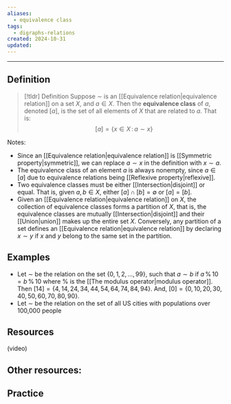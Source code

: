 ```yaml
---
aliases:
  - equivalence class
tags:
  - digraphs-relations
created: 2024-10-31
updated:
---
```

---
## Definition 

> [!tldr] Definition
> Suppose $\sim$ is an [[Equivalence relation|equivalence relation]] on a set $X$, and $a \in X$. Then the **equivalence class** of $a$, denoted $[a]$,  is the set of all elements of $X$ that are related to $a$. That is: 
> $$[a] = \{ x \in X \, : \, a \sim x \}$$

Notes: 
- Since an [[Equivalence relation|equivalence relation]] is [[Symmetric property|symmetric]], we can replace $a \sim x$ in the definition with $x \sim a$. 
- The equivalence class of an element $a$ is always nonempty, since $a \in [a]$ due to equivalence relations being [[Reflexive property|reflexive]]. 
- Two equivalence classes must be either [[Intersection|disjoint]] or equal. That is, given $a,b \in X$, either $[a] \cap [b] = \emptyset$ or $[a] = [b]$. 
- Given an [[Equivalence relation|equivalence relation]] on $X$, the collection of equivalence classes forms a partition of $X$, that is, the equivalence classes are mutually [[Intersection|disjoint]] and their [[Union|union]] makes up the entire set $X$. Conversely, any partition of a set defines an [[Equivalence relation|equivalence relation]] by declaring $x \sim y$ if $x$ and $y$ belong to the same set in the partition. 

## Examples 

- Let $\sim$ be the relation on the set $\{0, 1, 2, \dots, 99\}$, such that $a \sim b$ if $a \, \% \, 10 = b \, \% \, 10$ where $\%$ is the [[The modulus operator|modulus operator]]. Then $[14] = \{4, 14, 24, 34, 44, 54, 64, 74, 84, 94\}$. And, $[0] = \{0, 10, 20, 30, 40, 50, 60, 70, 80, 90\}$. 
- Let $\sim$ be the relation on the set of all US cities with populations over 100,000 people 

## Resources 

(video)

Other resources: 
- 

## Practice 
